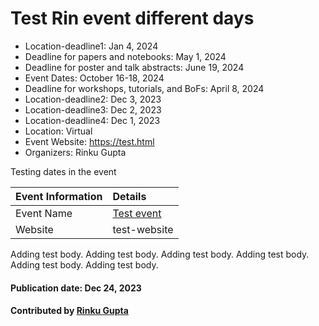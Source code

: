 # Test Rin event different days

- Location-deadline1: Jan 4, 2024
- Deadline for papers and notebooks: May 1, 2024
- Deadline for poster and talk abstracts: June 19, 2024
- Event Dates: October 16-18, 2024
- Deadline for workshops, tutorials, and BoFs: April 8, 2024
- Location-deadline2: Dec 3, 2023
- Location-deadline3: Dec 2, 2023
- Location-deadline4: Dec 1, 2023
- Location: Virtual
- Event Website: https://test.html
- Organizers: Rinku Gupta

<!-- deck text start -->
Testing dates in the event
<!-- deck text end -->

Event Information | Details
:--- | :---			   
Event Name | [Test event](test.com)
Website | test-website


Adding test body.
Adding test body.
Adding test body.
Adding test body.
Adding test body.
Adding test body.

#### Publication date: Dec 24, 2023
#### Contributed by [Rinku Gupta](https://github.com/rinkug)

<!---
Publish: yes
Topics: Projects and Organizations, High-Performance Computing (HPC)
--->

